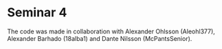 # Seminar 4

The code was made in collaboration with Alexander Ohlsson (Aleohl377), Alexander Barhado (18alba1) and Dante Nilsson (McPantsSenior).
